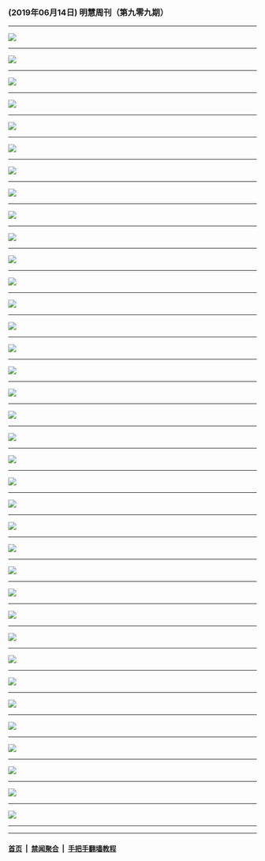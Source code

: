 ### (2019年06月14日) 明慧周刊（第九零九期） 

---

<img src="http://qikan.minghui.org/mhqkpage/qikanimage/2019/06/14/mhweekly909_read-online1.png"/><hr/>
<img src="http://qikan.minghui.org/mhqkpage/qikanimage/2019/06/14/mhweekly909_read-online2.png"/><hr/>
<img src="http://qikan.minghui.org/mhqkpage/qikanimage/2019/06/14/mhweekly909_read-online3.png"/><hr/>
<img src="http://qikan.minghui.org/mhqkpage/qikanimage/2019/06/14/mhweekly909_read-online4.png"/><hr/>
<img src="http://qikan.minghui.org/mhqkpage/qikanimage/2019/06/14/mhweekly909_read-online5.png"/><hr/>
<img src="http://qikan.minghui.org/mhqkpage/qikanimage/2019/06/14/mhweekly909_read-online6.png"/><hr/>
<img src="http://qikan.minghui.org/mhqkpage/qikanimage/2019/06/14/mhweekly909_read-online7.png"/><hr/>
<img src="http://qikan.minghui.org/mhqkpage/qikanimage/2019/06/14/mhweekly909_read-online8.png"/><hr/>
<img src="http://qikan.minghui.org/mhqkpage/qikanimage/2019/06/14/mhweekly909_read-online9.png"/><hr/>
<img src="http://qikan.minghui.org/mhqkpage/qikanimage/2019/06/14/mhweekly909_read-online10.png"/><hr/>
<img src="http://qikan.minghui.org/mhqkpage/qikanimage/2019/06/14/mhweekly909_read-online11.png"/><hr/>
<img src="http://qikan.minghui.org/mhqkpage/qikanimage/2019/06/14/mhweekly909_read-online12.png"/><hr/>
<img src="http://qikan.minghui.org/mhqkpage/qikanimage/2019/06/14/mhweekly909_read-online13.png"/><hr/>
<img src="http://qikan.minghui.org/mhqkpage/qikanimage/2019/06/14/mhweekly909_read-online14.png"/><hr/>
<img src="http://qikan.minghui.org/mhqkpage/qikanimage/2019/06/14/mhweekly909_read-online15.png"/><hr/>
<img src="http://qikan.minghui.org/mhqkpage/qikanimage/2019/06/14/mhweekly909_read-online16.png"/><hr/>
<img src="http://qikan.minghui.org/mhqkpage/qikanimage/2019/06/14/mhweekly909_read-online17.png"/><hr/>
<img src="http://qikan.minghui.org/mhqkpage/qikanimage/2019/06/14/mhweekly909_read-online18.png"/><hr/>
<img src="http://qikan.minghui.org/mhqkpage/qikanimage/2019/06/14/mhweekly909_read-online19.png"/><hr/>
<img src="http://qikan.minghui.org/mhqkpage/qikanimage/2019/06/14/mhweekly909_read-online20.png"/><hr/>
<img src="http://qikan.minghui.org/mhqkpage/qikanimage/2019/06/14/mhweekly909_read-online21.png"/><hr/>
<img src="http://qikan.minghui.org/mhqkpage/qikanimage/2019/06/14/mhweekly909_read-online22.png"/><hr/>
<img src="http://qikan.minghui.org/mhqkpage/qikanimage/2019/06/14/mhweekly909_read-online23.png"/><hr/>
<img src="http://qikan.minghui.org/mhqkpage/qikanimage/2019/06/14/mhweekly909_read-online24.png"/><hr/>
<img src="http://qikan.minghui.org/mhqkpage/qikanimage/2019/06/14/mhweekly909_read-online25.png"/><hr/>
<img src="http://qikan.minghui.org/mhqkpage/qikanimage/2019/06/14/mhweekly909_read-online26.png"/><hr/>
<img src="http://qikan.minghui.org/mhqkpage/qikanimage/2019/06/14/mhweekly909_read-online27.png"/><hr/>
<img src="http://qikan.minghui.org/mhqkpage/qikanimage/2019/06/14/mhweekly909_read-online28.png"/><hr/>
<img src="http://qikan.minghui.org/mhqkpage/qikanimage/2019/06/14/mhweekly909_read-online29.png"/><hr/>
<img src="http://qikan.minghui.org/mhqkpage/qikanimage/2019/06/14/mhweekly909_read-online30.png"/><hr/>
<img src="http://qikan.minghui.org/mhqkpage/qikanimage/2019/06/14/mhweekly909_read-online31.png"/><hr/>
<img src="http://qikan.minghui.org/mhqkpage/qikanimage/2019/06/14/mhweekly909_read-online32.png"/><hr/>
<img src="http://qikan.minghui.org/mhqkpage/qikanimage/2019/06/14/mhweekly909_read-online33.png"/><hr/>
<img src="http://qikan.minghui.org/mhqkpage/qikanimage/2019/06/14/mhweekly909_read-online34.png"/><hr/>
<img src="http://qikan.minghui.org/mhqkpage/qikanimage/2019/06/14/mhweekly909_read-online35.png"/><hr/>
<img src="http://qikan.minghui.org/mhqkpage/qikanimage/2019/06/14/mhweekly909_read-online36.png"/><hr/>


---

#### [首页](../../../..) &nbsp;|&nbsp; [禁闻聚合](https://github.com/gfw-breaker/banned-news) &nbsp;|&nbsp; [手把手翻墙教程](https://github.com/gfw-breaker/guides) 
